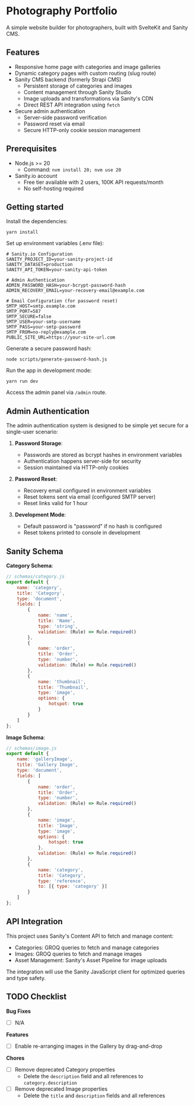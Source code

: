 # Photography Portfolio

A simple website builder for photographers, built with SvelteKit and Sanity CMS.

## Features

- Responsive home page with categories and image galleries
- Dynamic category pages with custom routing (slug route)
- Sanity CMS backend (formerly Strapi CMS)
    - Persistent storage of categories and images
    - Content management through Sanity Studio
    - Image uploads and transformations via Sanity's CDN
    - Direct REST API integration using `fetch`
- Secure admin authentication
    - Server-side password verification
    - Password reset via email
    - Secure HTTP-only cookie session management

## Prerequisites

- Node.js >= 20
    - Command: `nvm install 20; nvm use 20`
- Sanity.io account
    - Free tier available with 2 users, 100K API requests/month
    - No self-hosting required

## Getting started

Install the dependencies:

```
yarn install
```

Set up environment variables (.env file):

```
# Sanity.io Configuration
SANITY_PROJECT_ID=your-sanity-project-id
SANITY_DATASET=production
SANITY_API_TOKEN=your-sanity-api-token

# Admin Authentication
ADMIN_PASSWORD_HASH=your-bcrypt-password-hash
ADMIN_RECOVERY_EMAIL=your-recovery-email@example.com

# Email Configuration (for password reset)
SMTP_HOST=smtp.example.com
SMTP_PORT=587
SMTP_SECURE=false
SMTP_USER=your-smtp-username
SMTP_PASS=your-smtp-password
SMTP_FROM=no-reply@example.com
PUBLIC_SITE_URL=https://your-site-url.com
```

Generate a secure password hash:

```
node scripts/generate-password-hash.js
```

Run the app in development mode:

```
yarn run dev
```

Access the admin panel via `/admin` route.

## Admin Authentication

The admin authentication system is designed to be simple yet secure for a single-user scenario:

1. **Password Storage**:

    - Passwords are stored as bcrypt hashes in environment variables
    - Authentication happens server-side for security
    - Session maintained via HTTP-only cookies

2. **Password Reset**:

    - Recovery email configured in environment variables
    - Reset tokens sent via email (configured SMTP server)
    - Reset links valid for 1 hour

3. **Development Mode**:
    - Default password is "password" if no hash is configured
    - Reset tokens printed to console in development

## Sanity Schema

**Category Schema**:

```javascript
// schemas/category.js
export default {
    name: 'category',
    title: 'Category',
    type: 'document',
    fields: [
        {
            name: 'name',
            title: 'Name',
            type: 'string',
            validation: (Rule) => Rule.required()
        },
        {
            name: 'order',
            title: 'Order',
            type: 'number',
            validation: (Rule) => Rule.required()
        },
        {
            name: 'thumbnail',
            title: 'Thumbnail',
            type: 'image',
            options: {
                hotspot: true
            }
        }
    ]
};
```

**Image Schema**:

```javascript
// schemas/image.js
export default {
    name: 'galleryImage',
    title: 'Gallery Image',
    type: 'document',
    fields: [
        {
            name: 'order',
            title: 'Order',
            type: 'number',
            validation: (Rule) => Rule.required()
        },
        {
            name: 'image',
            title: 'Image',
            type: 'image',
            options: {
                hotspot: true
            },
            validation: (Rule) => Rule.required()
        },
        {
            name: 'category',
            title: 'Category',
            type: 'reference',
            to: [{ type: 'category' }]
        }
    ]
};
```

## API Integration

This project uses Sanity's Content API to fetch and manage content:

- Categories: GROQ queries to fetch and manage categories
- Images: GROQ queries to fetch and manage images
- Asset Management: Sanity's Asset Pipeline for image uploads

The integration will use the Sanity JavaScript client for optimized queries and type safety.

## TODO Checklist

**Bug Fixes**

- [ ] N/A

**Features**

- [ ] Enable re-arranging images in the Gallery by drag-and-drop

**Chores**

- [ ] Remove deprecated Category properties
    - Delete the `description` field and all references to `category.description`
- [ ] Remove deprecated Image properties
    - Delete the `title` and `description` fields and all references
